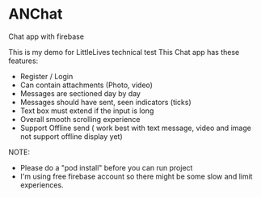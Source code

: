 # ANChat
Chat app with firebase

This is my demo for LittleLives technical test
This Chat app has these features:
- Register / Login
- Can contain attachments (Photo, video)
- Messages are sectioned day by day
- Messages should have sent, seen indicators (ticks)
- Text box must extend if the input is long
- Overall smooth scrolling experience
- Support Offline send ( work best with text message, video and image not support offline display yet)

NOTE: 
- Please do a "pod install" before you can run project
- I'm using free firebase account so there might be some slow and limit experiences.

